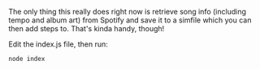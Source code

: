 The only thing this really does right now is retrieve song info (including tempo and album art) from Spotify and save it to a simfile which you can then add steps to. That's kinda handy, though!

Edit the index.js file, then run:
```
node index
```
